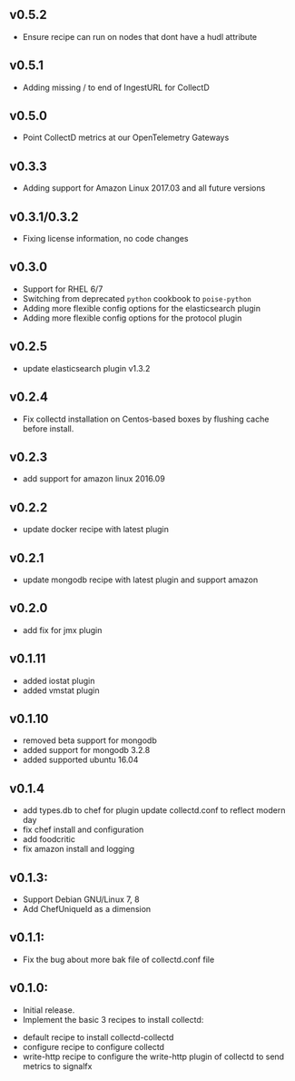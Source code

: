 ## v0.5.2
* Ensure recipe can run on nodes that dont have a hudl attribute

## v0.5.1
* Adding missing / to end of IngestURL for CollectD

## v0.5.0
* Point CollectD metrics at our OpenTelemetry Gateways

## v0.3.3
* Adding support for Amazon Linux 2017.03 and all future versions

## v0.3.1/0.3.2
* Fixing license information, no code changes

## v0.3.0
* Support for RHEL 6/7
* Switching from deprecated `python` cookbook to `poise-python`
* Adding more flexible config options for the elasticsearch plugin
* Adding more flexible config options for the protocol plugin

## v0.2.5
* update elasticsearch plugin v1.3.2

## v0.2.4
* Fix collectd installation on Centos-based boxes by flushing cache before install.

## v0.2.3
* add support for amazon linux 2016.09

## v0.2.2
* update docker recipe with latest plugin

## v0.2.1
* update mongodb recipe with latest plugin and support amazon

## v0.2.0
* add fix for jmx plugin

## v0.1.11
* added iostat plugin
* added vmstat plugin

## v0.1.10
* removed beta support for mongodb
* added support for mongodb 3.2.8
* added supported ubuntu 16.04

## v0.1.4
* add types.db to chef for plugin update collectd.conf to reflect modern day
* fix chef install and configuration
* add foodcritic
* fix amazon install and logging

## v0.1.3:
* Support Debian GNU/Linux 7, 8
* Add ChefUniqueId as a dimension

## v0.1.1:

* Fix the bug about more bak file of collectd.conf file

## v0.1.0:

* Initial release.
* Implement the basic 3 recipes to install collectd:
- default recipe to install collectd-collectd
- configure recipe to configure collectd
- write-http recipe to configure the write-http plugin of collectd to send metrics to signalfx
